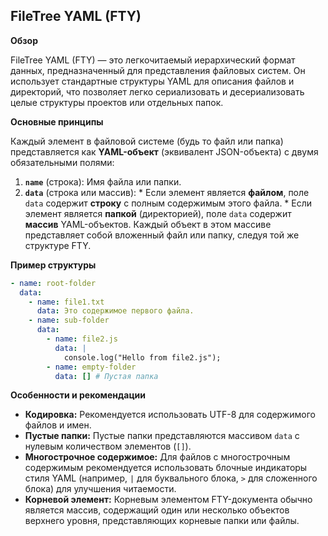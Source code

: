 ## FileTree YAML (FTY)

**Обзор**

FileTree YAML (FTY) — это легкочитаемый иерархический формат данных, предназначенный для представления файловых систем. Он использует стандартные структуры YAML для описания файлов и директорий, что позволяет легко сериализовать и десериализовать целые структуры проектов или отдельных папок.

**Основные принципы**

Каждый элемент в файловой системе (будь то файл или папка) представляется как **YAML-объект** (эквивалент JSON-объекта) с двумя обязательными полями:

1.  **`name`** (строка): Имя файла или папки.
2.  **`data`** (строка или массив):
        * Если элемент является **файлом**, поле `data` содержит **строку** с полным содержимым этого файла.
        * Если элемент является **папкой** (директорией), поле `data` содержит **массив** YAML-объектов. Каждый объект в этом массиве представляет собой вложенный файл или папку, следуя той же структуре FTY.

**Пример структуры**

```yaml
- name: root-folder
  data:
    - name: file1.txt
      data: Это содержимое первого файла.
    - name: sub-folder
      data:
        - name: file2.js
          data: |
            console.log("Hello from file2.js");
        - name: empty-folder
          data: [] # Пустая папка
```

**Особенности и рекомендации**

* **Кодировка:** Рекомендуется использовать UTF-8 для содержимого файлов и имен.
* **Пустые папки:** Пустые папки представляются массивом `data` с нулевым количеством элементов (`[]`).
* **Многострочное содержимое:** Для файлов с многострочным содержимым рекомендуется использовать блочные индикаторы стиля YAML (например, `|` для буквального блока, `>` для сложенного блока) для улучшения читаемости.
* **Корневой элемент:** Корневым элементом FTY-документа обычно является массив, содержащий один или несколько объектов верхнего уровня, представляющих корневые папки или файлы.
